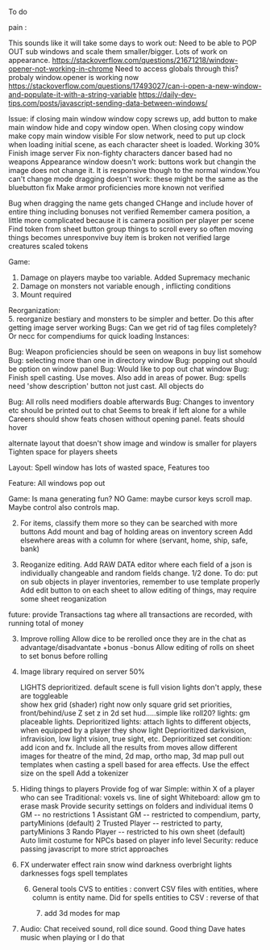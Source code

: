 To do 

pain : 
 
 This sounds like it will take some days to work out:
Need to be able to POP OUT sub windows and scale them smaller/bigger. Lots of work on appearance.
https://stackoverflow.com/questions/21671218/window-opener-not-working-in-chrome
Need to access globals through this? probaly window.opener is working now
https://stackoverflow.com/questions/17493027/can-i-open-a-new-window-and-populate-it-with-a-string-variable
https://daily-dev-tips.com/posts/javascript-sending-data-between-windows/

Issue: if closing main window window copy screws up, add button to make main window hide and copy window open. When closing copy window make copy main window visible
For slow network, need to put up clock when loading initial scene, as each character sheet is loaded.
Working 30%
Finish image server
Fix non-fighty characters dancer based had no weapons
Appearance window doesn't work: buttons work but changin the image does not change it. It is responsive though to the normal window.You can't change mode
dragging doesn't work: these might be the same as the bluebutton fix
Make armor proficiencies more known not verified

Bug when dragging the name gets changed
CHange  and include hover of entire thing including bonuses not verified
Remember camera position, a little more complicated because it is camera position per player per scene
Find token from sheet button
group things to scroll
every so often moving things becomes unresponvive
buy item is broken  not verified
large creatures scaled tokens 

Game:
1. Damage on players maybe too variable. Added Supremacy mechanic
2. Damage on monsters not variable enough , inflicting conditions
3. Mount required

Reorganization:    
5. reorganize bestiary and monsters to be simpler and better. Do this after getting image server working
Bugs: 
    Can we get rid of tag files completely? Or necc for compendiums for quick loading
Instances:

Bug: Weapon proficiencies should be seen on weapons in buy list somehow 
Bug: selecting more than one in directory window
Bug: popping out should be option on window panel
Bug: Would like to pop out chat window
Bug: Finish spell casting. Use moves. Also add in areas of power.
Bug: spells need 'show description' button not just cast. All objects do
 
Bug: All rolls need modifiers doable afterwards
Bug: Changes to inventory etc should be printed out to chat
Seems to break if left alone for a while
Careers should show feats chosen without opening panel. feats should hover

alternate layout that doesn't show image and window is smaller for players
Tighten space for players sheets

Layout: Spell window has lots of wasted space, Features too

Feature: All windows pop out

Game: Is mana generating fun? NO
Game: maybe cursor keys scroll map. Maybe control also controls map.


2. For items, classify them more so they can be searched with more buttons
    Add mount and bag of holding areas on inventory screen
    Add elsewhere areas with a column for where (servant, home, ship, safe, bank)
    
 
3. Reoganize editing. 
    Add RAW DATA editor where each field of a json is individually changeable and random fields change. 1/2 done. To do: put on sub objects in player inventories, remember to use template properly
    Add edit button to on each sheet to allow editing of things, may require some sheet reoganization

     
future: provide Transactions tag where all transactions are recorded, with running total of money

3. Improve rolling
    Allow dice to be rerolled once they are in the chat as advantage/disadvantate +bonus -bonus
    Allow editing of rolls on sheet to set bonus before rolling 

3. Image library required on server 50%
 
    LIGHTS deprioritized. default scene is full vision lights don't apply, these are toggleable  
    show hex grid (shader) right now only square grid
    set priorities, front/behind/use Z
    set z in 2d
    set hud.....simple like roll20?
    lights: gm placeable lights. Deprioritized
    lights: attach lights to different objects, when equipped by a player they show light Deprioritized
    darkvision, infravision, low light vision, true sight, etc. Deprioritized
    set condition: add icon and fx. Include all the results from moves
    allow different images for theatre of the mind, 2d map, ortho map, 3d map
      pull out templates when casting a spell based for area effects. Use the effect size on the spell
    Add a tokenizer

   
  

  4. Hiding things to players
    Provide fog of war
        Simple: within X of a player who can see
        Traditional: voxels vs. line of sight
        Whiteboard: allow gm to erase mask
    Provide security settings on folders and individual items
       0 GM -- no restrictions
       1  Assistant GM -- restricted to compendium, party, partyMinions (default)
       2  Trusted Player -- restricted to party, partyMinions
       3 Rando Player -- restricted to his own sheet (default)
    Auto limit costume for NPCs based on player info level
    Security: reduce passing javascript to more strict approaches

5. FX
    underwater effect
    rain
    snow
    wind
    darkness
    overbright
    lights
    darknesses
    fogs
    spell templates

    6. General tools
        CVS to entities : convert CSV files with entities, where column is entity name. Did for spells
        entities to CSV : reverse of that
        

        7. add 3d modes for map

8. Audio: Chat received sound, roll dice sound. Good thing Dave hates music when playing or I do that
